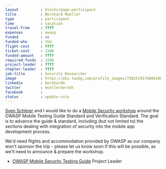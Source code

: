 ```yaml
---
layout          : blocks/page-participant
title           : Bernhard Mueller
type            : participant
time            : vacation
travel-from     : ????
expenses        : owasp
funded          : no
funded-who      : tbd
flight-cost     : ????
ticket-cost     : 1500
funded-amount   : ????
required-funds  : 1500
project-leader  : ????
chapter-leader  : ????
job-title       : Security Researcher
image           : https://pbs.twimg.com/profile_images/738251917688610816/1_MzP-c2_400x400.jpg
linkedin        : bernhardm
twitter         : muellerberndt
facebook        :
status          : update-role
---
```


[Sven Schleier](../Sven-Schleier.html) and I would like to do a [Mobile Security workshop](../../Working-Sessions/Mobile-Security/) around the OWASP Mobile Testing Guide Standard and Verification Standard. 
The goal is to advance the guide & standard, including (but not limited to) the sections dealing with integration of security into the mobile app development process.  

We'd need flights and accommodation provided by OWASP as our company won't sponsor the trip - please let us know soon if this will be possible, as we'll need to announce & prepare the workshop.

* [OWASP Mobile Security Testing Guide](https://www.owasp.org/index.php/OWASP_Mobile_Security_Testing_Guide) Project Leader

